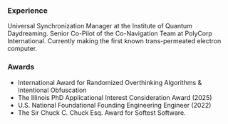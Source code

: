 ### Experience

Universal Synchronization Manager at the Institute of Quantum Daydreaming.
Senior Co-Pilot of the Co-Navigation Team at PolyCorp International.
Currently making the first known trans-permeated electron computer.

### Awards

- International Award for Randomized Overthinking Algorithms & Intentional Obfuscation 
- The Illinois PhD Applicational Interest Consideration Award (2025)
- U.S. National Foundational Founding Engineering Engineer (2022)
- The Sir Chuck C. Chuck Esq. Award for Softest Software.
